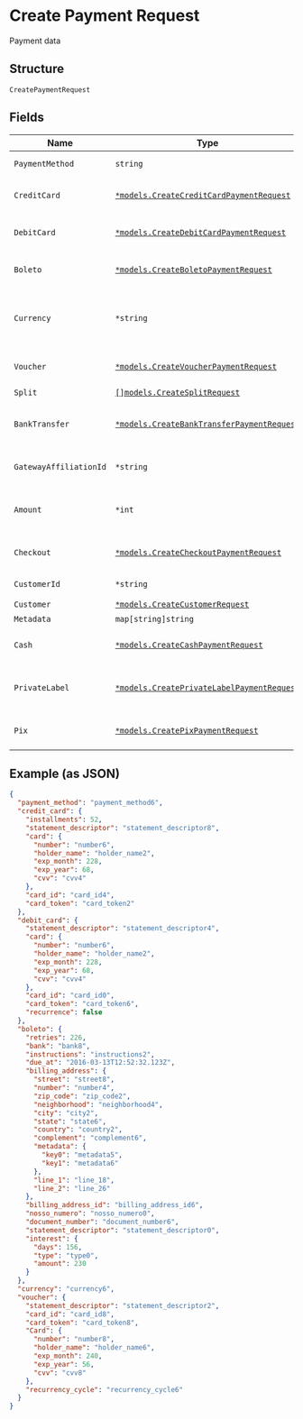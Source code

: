 
# Create Payment Request

Payment data

## Structure

`CreatePaymentRequest`

## Fields

| Name | Type | Tags | Description |
|  --- | --- | --- | --- |
| `PaymentMethod` | `string` | Required | Payment method |
| `CreditCard` | [`*models.CreateCreditCardPaymentRequest`](../../doc/models/create-credit-card-payment-request.md) | Optional | Settings for credit card payment |
| `DebitCard` | [`*models.CreateDebitCardPaymentRequest`](../../doc/models/create-debit-card-payment-request.md) | Optional | Settings for debit card payment |
| `Boleto` | [`*models.CreateBoletoPaymentRequest`](../../doc/models/create-boleto-payment-request.md) | Optional | Settings for boleto payment |
| `Currency` | `*string` | Optional | Currency. Must be informed using 3 characters |
| `Voucher` | [`*models.CreateVoucherPaymentRequest`](../../doc/models/create-voucher-payment-request.md) | Optional | Settings for voucher payment |
| `Split` | [`[]models.CreateSplitRequest`](../../doc/models/create-split-request.md) | Optional | Splits |
| `BankTransfer` | [`*models.CreateBankTransferPaymentRequest`](../../doc/models/create-bank-transfer-payment-request.md) | Optional | Settings for bank transfer payment |
| `GatewayAffiliationId` | `*string` | Optional | Gateway affiliation code |
| `Amount` | `*int` | Optional | The amount of the payment, in cents |
| `Checkout` | [`*models.CreateCheckoutPaymentRequest`](../../doc/models/create-checkout-payment-request.md) | Optional | Settings for checkout payment |
| `CustomerId` | `*string` | Optional | Customer Id |
| `Customer` | [`*models.CreateCustomerRequest`](../../doc/models/create-customer-request.md) | Optional | Customer |
| `Metadata` | `map[string]string` | Optional | Metadata |
| `Cash` | [`*models.CreateCashPaymentRequest`](../../doc/models/create-cash-payment-request.md) | Optional | Settings for cash payment |
| `PrivateLabel` | [`*models.CreatePrivateLabelPaymentRequest`](../../doc/models/create-private-label-payment-request.md) | Optional | Settings for private label payment |
| `Pix` | [`*models.CreatePixPaymentRequest`](../../doc/models/create-pix-payment-request.md) | Optional | Settings for pix payment |

## Example (as JSON)

```json
{
  "payment_method": "payment_method6",
  "credit_card": {
    "installments": 52,
    "statement_descriptor": "statement_descriptor8",
    "card": {
      "number": "number6",
      "holder_name": "holder_name2",
      "exp_month": 228,
      "exp_year": 68,
      "cvv": "cvv4"
    },
    "card_id": "card_id4",
    "card_token": "card_token2"
  },
  "debit_card": {
    "statement_descriptor": "statement_descriptor4",
    "card": {
      "number": "number6",
      "holder_name": "holder_name2",
      "exp_month": 228,
      "exp_year": 68,
      "cvv": "cvv4"
    },
    "card_id": "card_id0",
    "card_token": "card_token6",
    "recurrence": false
  },
  "boleto": {
    "retries": 226,
    "bank": "bank8",
    "instructions": "instructions2",
    "due_at": "2016-03-13T12:52:32.123Z",
    "billing_address": {
      "street": "street8",
      "number": "number4",
      "zip_code": "zip_code2",
      "neighborhood": "neighborhood4",
      "city": "city2",
      "state": "state6",
      "country": "country2",
      "complement": "complement6",
      "metadata": {
        "key0": "metadata5",
        "key1": "metadata6"
      },
      "line_1": "line_18",
      "line_2": "line_26"
    },
    "billing_address_id": "billing_address_id6",
    "nosso_numero": "nosso_numero0",
    "document_number": "document_number6",
    "statement_descriptor": "statement_descriptor0",
    "interest": {
      "days": 156,
      "type": "type0",
      "amount": 230
    }
  },
  "currency": "currency6",
  "voucher": {
    "statement_descriptor": "statement_descriptor2",
    "card_id": "card_id8",
    "card_token": "card_token8",
    "Card": {
      "number": "number8",
      "holder_name": "holder_name6",
      "exp_month": 240,
      "exp_year": 56,
      "cvv": "cvv8"
    },
    "recurrency_cycle": "recurrency_cycle6"
  }
}
```

